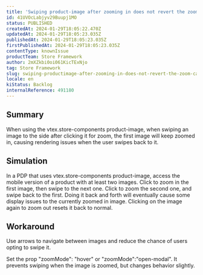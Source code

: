 ```yaml
---
title: 'Swiping product-image after zooming in does not revert the zoom, causing display issues'
id: 41UVOcLabjyv29Buupj1MO
status: PUBLISHED
createdAt: 2024-01-29T18:05:22.470Z
updatedAt: 2024-01-29T18:05:23.035Z
publishedAt: 2024-01-29T18:05:23.035Z
firstPublishedAt: 2024-01-29T18:05:23.035Z
contentType: knownIssue
productTeam: Store Framework
author: 2mXZkbi0oi061KicTExNjo
tag: Store Framework
slug: swiping-productimage-after-zooming-in-does-not-revert-the-zoom-causing-display-issues
locale: en
kiStatus: Backlog
internalReference: 491180
---
```


## Summary


When using the vtex.store-components product-image, when swiping an image to the side after clicking it for zoom, the first image will keep zoomed in, causing rendering issues when the user swipes back to it.


##

## Simulation


In a PDP that uses vtex.store-components product-image, access the mobile version of a product with at least two images.
Click to zoom in the first image, then swipe to the next one.
Click to zoom the second one, and swipe back to the first.
Doing it back and forth will eventually cause some display issues to the currently zoomed in image.
Clicking on the image again to zoom out resets it back to normal.


##

## Workaround


Use arrows to navigate between images and reduce the chance of users opting to swipe it.

Set the prop "zoomMode": "hover" or "zoomMode":"open-modal". It prevents swiping when the image is zoomed, but changes behavior slightly.

